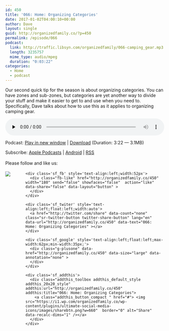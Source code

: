 ```yaml
---
id: 450
title: '066: Home: Organizing Categories'
date: 2017-01-02T04:00:10+00:00
author: Dave
layout: single
guid: http://organizedfamily.co/?p=450
permalink: /episode/066
podcast:
  link: http://traffic.libsyn.com/organizedfamily/066-camping_gear.mp3
  length: 3235757
  mime_type: audio/mpeg
  duration: "0:03:22"
categories:
  - Home
  - podcast
---
```

Our second quick tip for the season is about organizing categories. You can have zones and sub-zones, but categories are yet another way to divide your stuff and make it easier to get to and use when you need to. Specifically, Dave talks about how to use this as it applies to organizing camping gear.

<div class="powerpress_player" id="powerpress_player_5387">
  <audio class="wp-audio-shortcode" id="audio-450-67" preload="none" style="width: 100%;" controls="controls"><source type="audio/mpeg" src="http://traffic.libsyn.com/organizedfamily/066-camping_gear.mp3?_=67" /><a href="http://traffic.libsyn.com/organizedfamily/066-camping_gear.mp3">http://traffic.libsyn.com/organizedfamily/066-camping_gear.mp3</a></audio>
</div>

<p class="powerpress_links powerpress_links_mp3">
  Podcast: <a href="http://traffic.libsyn.com/organizedfamily/066-camping_gear.mp3" class="powerpress_link_pinw" target="_blank" title="Play in new window" onclick="return powerpress_pinw('http://organizedfamily.co/?powerpress_pinw=450-podcast');" rel="nofollow">Play in new window</a> | <a href="http://traffic.libsyn.com/organizedfamily/066-camping_gear.mp3" class="powerpress_link_d" title="Download" rel="nofollow" download="066-camping_gear.mp3">Download</a> (Duration: 3:22 &#8212; 3.1MB)
</p>

<p class="powerpress_links powerpress_subscribe_links">
  Subscribe: <a href="https://itunes.apple.com/us/podcast/organized-family/id1047979605?mt=2&ls=1#episodeGuid=http%3A%2F%2Forganizedfamily.co%2F%3Fp%3D450" class="powerpress_link_subscribe powerpress_link_subscribe_itunes" title="Subscribe on Apple Podcasts" rel="nofollow">Apple Podcasts</a> | <a href="http://subscribeonandroid.com/organizedfamily.co/feed/podcast" class="powerpress_link_subscribe powerpress_link_subscribe_android" title="Subscribe on Android" rel="nofollow">Android</a> | <a href="http://organizedfamily.co/feed/podcast" class="powerpress_link_subscribe powerpress_link_subscribe_rss" title="Subscribe via RSS" rel="nofollow">RSS</a>
</p>

<div class='sfsi_Sicons' style='width: 100%; display: inline-block; vertical-align: middle; text-align:left'>
  <div style='margin:0px 8px 0px 0px; line-height: 24px'>
    <span>Please follow and like us:</span>
  </div>
  
  <div class='sfsi_socialwpr'>
    <div class='sf_subscrbe' style='text-align:left;float:left;width:64px'>
      <a href="http://www.specificfeeds.com/widget/emailsubscribe/MTc5ODgx/OA==/" target="_blank"><img src="https://i2.wp.com/organizedfamily.co/wp-content/plugins/ultimate-social-media-icons/images/follow_subscribe.png?w=660" data-recalc-dims="1" /></a>
    </div>
    
    <div class='sf_fb' style='text-align:left;width:52px'>
      <div class="fb-like" href="http://organizedfamily.co/450" width="180" send="false" showfaces="false"  action="like" data-share="false" data-layout="button" >
      </div>
    </div>
    
    <div class='sf_twiter' style='text-align:left;float:left;width:auto'>
      <a href="http://twitter.com/share" data-count="none" class="sr-twitter-button twitter-share-button" lang="en" data-url="http://organizedfamily.co/450" data-text="066: Home: Organizing Categories" ></a>
    </div>
    
    <div class='sf_google' style='text-align:left;float:left;max-width:62px;min-width:35px;'>
      <div class="g-plusone" data-href="http://organizedfamily.co/450" data-size="large" data-annotation="none" >
      </div>
    </div>
    
    <div class='sf_addthis'>
      <div class="addthis_toolbox addthis_default_style addthis_20x20_style" addthis:url="http://organizedfamily.co/450" addthis:title="066: Home: Organizing Categories">
        <a class="addthis_button_compact " href="#"> <img src="https://i1.wp.com/organizedfamily.co/wp-content/plugins/ultimate-social-media-icons/images/sharebtn.png?w=660"  border="0" alt="Share" data-recalc-dims="1" /></a>
      </div>
    </div>
  </div>
</div>